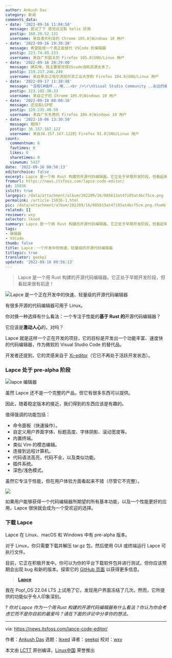 ```yaml
---
author: Ankush Das
category: 新闻
comments_data:
- date: '2022-09-16 11:04:50'
  message: 尝试了下 感觉远没有 helix 好用
  postip: 160.20.52.131
  username: 来自澳大利亚的 Chrome 105.0|Windows 10 用户
- date: '2022-09-16 19:30:28'
  message: 希望能成一个真正能替代 VSCode 的编辑器
  postip: 223.74.89.233
  username: 来自广东韶关的 Firefox 105.0|GNU/Linux 用户
- date: '2022-09-16 20:29:00'
  message: 确实唉，我主要是觉得VScode消耗资源太多了。
  postip: 219.217.246.249
  username: 来自黑龙江哈尔滨哈尔滨工业大学的 Firefox 104.0|GNU/Linux 用户
- date: '2022-09-17 11:18:48'
  message: "没有C#插件...唉...<br />\r\nVisual Studio Community ..永远的痛......"
  postip: 223.102.38.33
  username: 来自辽宁的 Chrome 105.0|Windows 10 用户
- date: '2022-09-18 08:08:16'
  message: 还没有LSP呢
  postip: 120.235.49.59
  username: 来自广东东莞的 Firefox 104.0|Windows 10 用户
- date: '2022-10-06 13:30:50'
  message: 期待?
  postip: 36.157.167.122
  username: 来自36.157.167.122的 Firefox 91.0|GNU/Linux 用户
count:
  commentnum: 6
  favtimes: 0
  likes: 0
  sharetimes: 0
  viewnum: 5437
date: '2022-09-16 08:56:13'
editorchoice: false
excerpt: Lapce 是一个用 Rust 构建的开源代码编辑器。它正处于早期开发阶段，但看起来很有前途！
fromurl: https://news.itsfoss.com/lapce-code-editor/
id: 15036
islctt: true
largepic: /data/attachment/album/202209/16/085613at47i05at4bcf5cm.png
permalink: /article-15036-1.html
pic: /data/attachment/album/202209/16/085613at47i05at4bcf5cm.png.thumb.jpg
related: []
reviewer: wxy
selector: lkxed
summary: Lapce 是一个用 Rust 构建的开源代码编辑器。它正处于早期开发阶段，但看起来很有前途！
tags:
- 编辑器
- VSCode
thumb: false
title: Lapce：一个开发中的快速、轻量级的开源代码编辑器
titlepic: true
translator: geekpi
updated: '2022-09-16 08:56:13'
---
```



> 
> Lapce 是一个用 Rust 构建的开源代码编辑器。它正处于早期开发阶段，但看起来很有前途！
> 
> 
> 


![Lapce 是一个正在开发中的快速、轻量级的开源代码编辑器](/data/attachment/album/202209/16/085613at47i05at4bcf5cm.png)


有很多开源的代码编辑器可用于 Linux。


你对换一种选择有什么看法：一个专注于性能的**基于 Rust 的**开源代码编辑器？


它应该是**激动人心**的，对吗？


Lapce 就是这样一个正在开发的项目，它的目标是开发出一个功能丰富、速度快的代码编辑器，作为微软的 Visual Studio Code 的替代品。


开发者还提到，它的灵感来自于 [Xi-editor](https://github.com/xi-editor/xi-editor)（它已不再处于活跃开发状态）。


### Lapce 处于 pre-alpha 阶段


![lapce 编辑器](/data/attachment/album/202209/16/085614gy2mwyw4z49bd6w2.png)


虽然 Lapce 还不是一个完整的产品，但它有很多东西可以提供。


因此，随着稳定版本的接近，我们得到的东西应该是有趣的。


值得强调的功能包括：


* 命令面板（快速操作）。
* 自定义用户界面字体、标题高度、字体阴影、滚动宽度等。
* 内置终端。
* 类似 Vim 的模态编辑。
* 连接到远程计算机。
* 代码语法高亮，代码不全，以及类似功能。
* 插件系统。
* 深色/浅色模式。


虽然它专注于性能，但在用户体验方面看起来不错（尽管它不完整）。


![](/data/attachment/album/202209/16/085615j35509e6yz68syly.png)


如果用户能够获得一个代码编辑器所期望的所有基本功能，以及一个性能更好的应用，Lapce 很快就会成为一个受欢迎的选择。


### 下载 Lapce


Lapce 在 Linux、macOS 和 Windows 中有 pre-alpha 版本。


对于 Linux，你只需要下载并解压 tar.gz 包，然后使用 GUI 或终端运行 Lapce 可执行文件。


目前，它正在积极开发中。你可以为你的平台下载软件包并进行测试，但你应该预期会出现 bug 和新的版本。探索它的 [GitHub 页面](https://github.com/lapce/lapce) 以获得更多信息。



> 
> **[Lapce](https://lapce.dev/)**
> 
> 
> 


我在 Pop!\_OS 22.04 LTS 上试用了它，发现用户界面冻结了几次。然而，它所提供的功能似乎令人印象深刻。


? *你对 Lapce 作为一个用 Rust 构建的开源代码编辑器有什么看法？你认为你会考虑它而不是你目前的最爱吗？请在下面的评论中分享你的想法。*




---


via: <https://news.itsfoss.com/lapce-code-editor/>


作者：[Ankush Das](https://news.itsfoss.com/author/ankush/) 选题：[lkxed](https://github.com/lkxed) 译者：[geekpi](https://github.com/geekpi) 校对：[wxy](https://github.com/wxy)


本文由 [LCTT](https://github.com/LCTT/TranslateProject) 原创编译，[Linux中国](https://linux.cn/) 荣誉推出